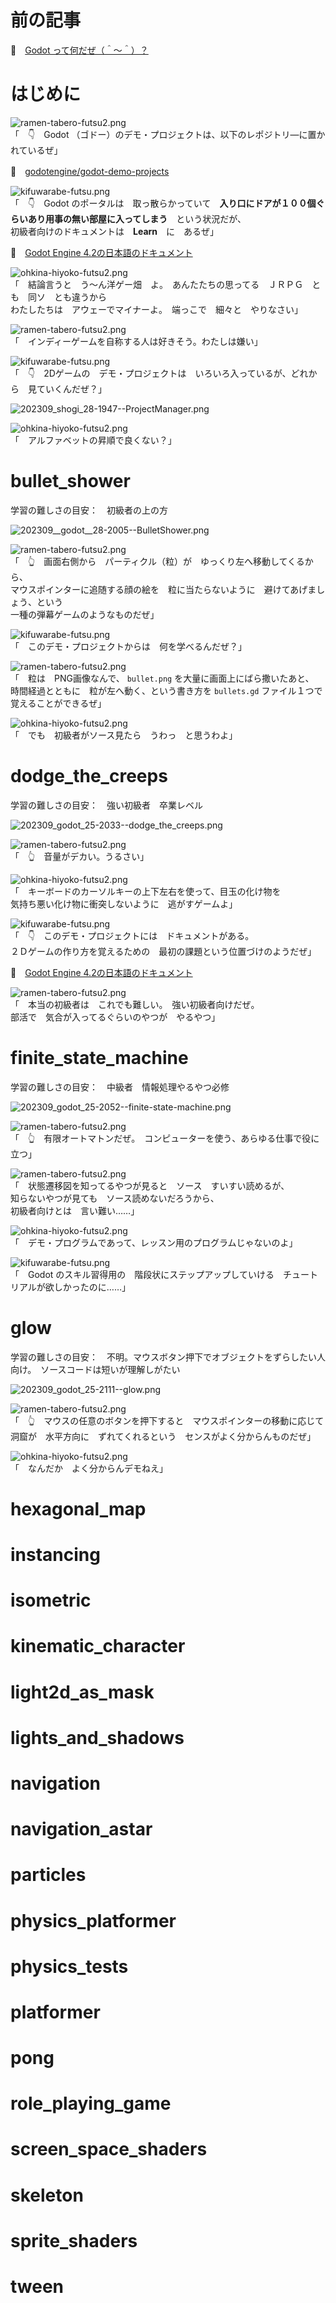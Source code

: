 # 前の記事

📖　[Godot って何だぜ（＾～＾）？](https://crieit.net/posts/Godot-65115761b6a17)  

# はじめに

![ramen-tabero-futsu2.png](https://crieit.now.sh/upload_images/d27ea8dcfad541918d9094b9aed83e7d61daf8532bbbe.png)  
「　👇　Godot （ゴドー）のデモ・プロジェクトは、以下のレポジトリ―に置かれているぜ」  

📖　[godotengine/godot-demo-projects](https://github.com/godotengine/godot-demo-projects)  

![kifuwarabe-futsu.png](https://crieit.now.sh/upload_images/beaf94b260ae2602ca8cf7f5bbc769c261daf8686dbda.png)  
「　👇　Godot のポータルは　取っ散らかっていて　**入り口にドアが１００個ぐらいあり用事の無い部屋に入ってしまう**　という状況だが、  
初級者向けのドキュメントは　**Learn**　に　あるぜ」  

📖　[Godot Engine 4.2の日本語のドキュメント](https://docs.godotengine.org/ja/4.x/getting_started/first_2d_game/index.html)  

![ohkina-hiyoko-futsu2.png](https://crieit.now.sh/upload_images/96fb09724c3ce40ee0861a0fd1da563d61daf8a09d9bc.png)  
「　結論言うと　う～ん洋ゲー畑　よ。　あんたたちの思ってる　ＪＲＰＧ　とも　同ソ　とも違うから  
わたしたちは　アウェーでマイナーよ。　端っこで　細々と　やりなさい」  

![ramen-tabero-futsu2.png](https://crieit.now.sh/upload_images/d27ea8dcfad541918d9094b9aed83e7d61daf8532bbbe.png)  
「　インディーゲームを自称する人は好きそう。わたしは嫌い」  

![kifuwarabe-futsu.png](https://crieit.now.sh/upload_images/beaf94b260ae2602ca8cf7f5bbc769c261daf8686dbda.png)  
「　👇　2Dゲームの　デモ・プロジェクトは　いろいろ入っているが、どれから　見ていくんだぜ？」  

![202309_shogi_28-1947--ProjectManager.png](https://crieit.now.sh/upload_images/26abd0af4ce82242b357602c1da3fc9e65155a2c97ac9.png)  

![ohkina-hiyoko-futsu2.png](https://crieit.now.sh/upload_images/96fb09724c3ce40ee0861a0fd1da563d61daf8a09d9bc.png)  
「　アルファベットの昇順で良くない？」  

# bullet_shower

学習の難しさの目安：　初級者の上の方  

![202309__godot__28-2005--BulletShower.png](https://crieit.now.sh/upload_images/0f703136916a2f0c2008c5747f3ca78665155e4103848.png)  

![ramen-tabero-futsu2.png](https://crieit.now.sh/upload_images/d27ea8dcfad541918d9094b9aed83e7d61daf8532bbbe.png)  
「　👆　画面右側から　パーティクル（粒）が　ゆっくり左へ移動してくるから、  
マウスポインターに追随する顔の絵を　粒に当たらないように　避けてあげましょう、という  
一種の弾幕ゲームのようなものだぜ」  

![kifuwarabe-futsu.png](https://crieit.now.sh/upload_images/beaf94b260ae2602ca8cf7f5bbc769c261daf8686dbda.png)  
「　このデモ・プロジェクトからは　何を学べるんだぜ？」  

![ramen-tabero-futsu2.png](https://crieit.now.sh/upload_images/d27ea8dcfad541918d9094b9aed83e7d61daf8532bbbe.png)  
「　粒は　PNG画像なんで、 `bullet.png` を大量に画面上にばら撒いたあと、  
時間経過とともに　粒が左へ動く、という書き方を `bullets.gd` ファイル１つで覚えることができるぜ」  

![ohkina-hiyoko-futsu2.png](https://crieit.now.sh/upload_images/96fb09724c3ce40ee0861a0fd1da563d61daf8a09d9bc.png)  
「　でも　初級者がソース見たら　うわっ　と思うわよ」  

# dodge_the_creeps

学習の難しさの目安：　強い初級者　卒業レベル  

![202309_godot_25-2033--dodge_the_creeps.png](https://crieit.now.sh/upload_images/2475544ad04d6392c591b8188bf42d3a6515650bb44a9.png)  

![ramen-tabero-futsu2.png](https://crieit.now.sh/upload_images/d27ea8dcfad541918d9094b9aed83e7d61daf8532bbbe.png)  
「　👆　音量がデカい。うるさい」  

![ohkina-hiyoko-futsu2.png](https://crieit.now.sh/upload_images/96fb09724c3ce40ee0861a0fd1da563d61daf8a09d9bc.png)  
「　キーボードのカーソルキーの上下左右を使って、目玉の化け物を  
気持ち悪い化け物に衝突しないように　逃がすゲームよ」  

![kifuwarabe-futsu.png](https://crieit.now.sh/upload_images/beaf94b260ae2602ca8cf7f5bbc769c261daf8686dbda.png)  
「　👇　このデモ・プロジェクトには　ドキュメントがある。  
２Ｄゲームの作り方を覚えるための　最初の課題という位置づけのようだぜ」  

📖　[Godot Engine 4.2の日本語のドキュメント](https://docs.godotengine.org/ja/4.x/getting_started/first_2d_game/index.html)  

![ramen-tabero-futsu2.png](https://crieit.now.sh/upload_images/d27ea8dcfad541918d9094b9aed83e7d61daf8532bbbe.png)  
「　本当の初級者は　これでも難しい。　強い初級者向けだぜ。  
部活で　気合が入ってるぐらいのやつが　やるやつ」  

# finite_state_machine

学習の難しさの目安：　中級者　情報処理やるやつ必修  

![202309_godot_25-2052--finite-state-machine.png](https://crieit.now.sh/upload_images/6c088224e4ec44b769d394181cefe31d651569394f0b5.png)  

![ramen-tabero-futsu2.png](https://crieit.now.sh/upload_images/d27ea8dcfad541918d9094b9aed83e7d61daf8532bbbe.png)  
「　👆　有限オートマトンだぜ。　コンピューターを使う、あらゆる仕事で役に立つ」  

![ramen-tabero-futsu2.png](https://crieit.now.sh/upload_images/d27ea8dcfad541918d9094b9aed83e7d61daf8532bbbe.png)  
「　状態遷移図を知ってるやつが見ると　ソース　すいすい読めるが、  
知らないやつが見ても　ソース読めないだろうから、  
初級者向けとは　言い難い……」  

![ohkina-hiyoko-futsu2.png](https://crieit.now.sh/upload_images/96fb09724c3ce40ee0861a0fd1da563d61daf8a09d9bc.png)  
「　デモ・プログラムであって、レッスン用のプログラムじゃないのよ」  

![kifuwarabe-futsu.png](https://crieit.now.sh/upload_images/beaf94b260ae2602ca8cf7f5bbc769c261daf8686dbda.png)  
「　Godot のスキル習得用の　階段状にステップアップしていける　チュートリアルが欲しかったのに……」  

# glow

学習の難しさの目安：　不明。マウスボタン押下でオブジェクトをずらしたい人向け。　ソースコードは短いが理解しがたい

![202309_godot_25-2111--glow.png](https://crieit.now.sh/upload_images/fa877c6268763e1bf71617e2528cc60465156d98d4252.png)  

![ramen-tabero-futsu2.png](https://crieit.now.sh/upload_images/d27ea8dcfad541918d9094b9aed83e7d61daf8532bbbe.png)  
「　👆　マウスの任意のボタンを押下すると　マウスポインターの移動に応じて  
洞窟が　水平方向に　ずれてくれるという　センスがよく分からんものだぜ」  

![ohkina-hiyoko-futsu2.png](https://crieit.now.sh/upload_images/96fb09724c3ce40ee0861a0fd1da563d61daf8a09d9bc.png)  
「　なんだか　よく分からんデモねえ」  

# hexagonal_map

# instancing

# isometric

# kinematic_character

# light2d_as_mask

# lights_and_shadows

# navigation

# navigation_astar

# particles

# physics_platformer

# physics_tests

# platformer

# pong

# role_playing_game

# screen_space_shaders

# skeleton

# sprite_shaders

# tween